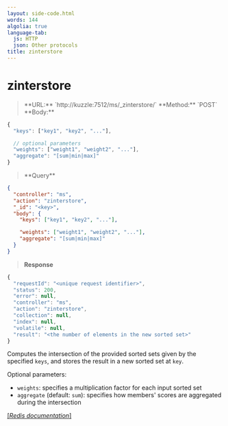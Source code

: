 ```yaml
---
layout: side-code.html
words: 144
algolia: true
language-tab:
  js: HTTP
  json: Other protocols
title: zinterstore
---
```


# zinterstore




<blockquote class="js">
<p>
**URL:** `http://kuzzle:7512/ms/_zinterstore/<key>`  
**Method:** `POST`  
**Body:**
</p>
</blockquote>


```js
{
  "keys": ["key1", "key2", "..."],

  // optional parameters
  "weights": ["weight1", "weight2", "..."],
  "aggregate": "[sum|min|max]"
}
```



<blockquote class="json">
<p>
**Query**
</p>
</blockquote>


```json
{
  "controller": "ms",
  "action": "zinterstore",
  "_id": "<key>",
  "body": {
    "keys": ["key1", "key2", "..."],

    "weights": ["weight1", "weight2", "..."],
    "aggregate": "[sum|min|max]"
  }
}
```

>**Response**

```javascript
{
  "requestId": "<unique request identifier>",
  "status": 200,
  "error": null,
  "controller": "ms",
  "action": "zinterstore",
  "collection": null,
  "index": null,
  "volatile": null,
  "result": "<the number of elements in the new sorted set>"
}
```

Computes the intersection of the provided sorted sets given by the specified `keys`, and stores the result in a new sorted set at `key`.

Optional parameters:

* `weights`: specifies a multiplication factor for each input sorted set
* `aggregate` (default: `sum`): specifies how members' scores are aggregated during the intersection

[[_Redis documentation_]](https://redis.io/commands/zinterstore)
